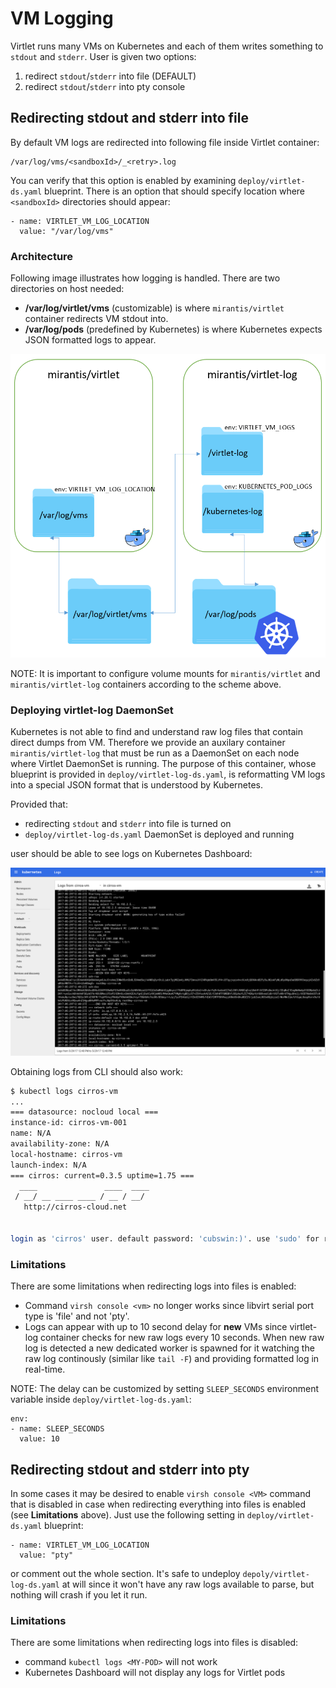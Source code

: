 # VM Logging
Virtlet runs many VMs on Kubernetes and each of them writes something to `stdout` and `stderr`. User
is given two options:

1. redirect `stdout`/`stderr` into file (DEFAULT)
2. redirect `stdout`/`stderr` into pty console

## Redirecting stdout and stderr into file
By default VM logs are redirected into following file inside Virtlet container:
```
/var/log/vms/<sandboxId>/_<retry>.log
```
You can verify that this option is enabled by examining `deploy/virtlet-ds.yaml` blueprint. There is
an option that should specify location where `<sandboxId>` directories should appear:
```
- name: VIRTLET_VM_LOG_LOCATION
  value: "/var/log/vms"
```

### Architecture
Following image illustrates how logging is handled. There are two directories on host needed:

* **/var/log/virtlet/vms** (customizable) is where `mirantis/virtlet` container redirects VM stdout
  into.
* **/var/log/pods** (predefined by Kubernetes) is where Kubernetes expects JSON formatted logs to appear.

![Logging architecture](../logging-architecture.png)

NOTE: It is important to configure volume mounts for `mirantis/virtlet` and `mirantis/virtlet-log`
containers according to the scheme above.

### Deploying virtlet-log DaemonSet
Kubernetes is not able to find and understand raw log files that contain direct dumps from VM. Therefore
we provide an auxilary container `mirantis/virtlet-log` that must be run as a DaemonSet on each node
where Virtlet DaemonSet is running. The purpose of this container, whose blueprint is provided in
`deploy/virtlet-log-ds.yaml`, is reformatting VM logs into a special JSON format that is understood
by Kubernetes.

Provided that:

* redirecting `stdout` and `stderr` into file is turned on
* `deploy/virtlet-log-ds.yaml` DaemonSet is deployed and running

user should be able to see logs on Kubernetes Dashboard:

![Logging screenshot](../logging-screenshot.png)

Obtaining logs from CLI should also work:

```bash
$ kubectl logs cirros-vm
...
=== datasource: nocloud local ===
instance-id: cirros-vm-001
name: N/A
availability-zone: N/A
local-hostname: cirros-vm
launch-index: N/A
=== cirros: current=0.3.5 uptime=1.75 ===
  ____               ____  ____
 / __/ __ ____ ____ / __ / __/
   http://cirros-cloud.net


login as 'cirros' user. default password: 'cubswin:)'. use 'sudo' for root.
```

### Limitations
There are some limitations when redirecting logs into files is enabled:

- Command `virsh console <vm>` no longer works since libvirt serial port type is 'file' and not 'pty'.
- Logs can appear with up to 10 second delay for **new** VMs since virtlet-log container checks for
  new raw logs every 10 seconds. When new raw log is detected a new dedicated worker is spawned for
  it watching the raw log continously (similar like `tail -F`) and providing formatted log in real-time.

NOTE: The delay can be customized by setting `SLEEP_SECONDS` environment variable inside
`deploy/virtlet-log-ds.yaml`:
```
env:
- name: SLEEP_SECONDS
  value: 10
```



## Redirecting stdout and stderr into pty
In some cases it may be desired to enable `virsh console <VM>` command that is disabled in case when
redirecting everything into files is enabled (see **Limitations** above). Just use the following setting
in `deploy/virtlet-ds.yaml` blueprint:

```
- name: VIRTLET_VM_LOG_LOCATION
  value: "pty"
```
or comment out the whole section. It's safe to undeploy `depoly/virtlet-log-ds.yaml` at will since
it won't have any raw logs available to parse, but nothing will crash if you let it run.

### Limitations
There are some limitations when redirecting logs into files is disabled:

- command `kubectl logs <MY-POD>` will not work
- Kubernetes Dashboard will not display any logs for Virtlet pods

